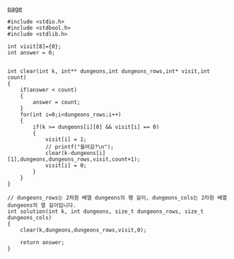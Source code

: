 [page](https://programmers.co.kr/learn/courses/30/lessons/87946?language=c)

    #include <stdio.h>
    #include <stdbool.h>
    #include <stdlib.h>

    int visit[8]={0};
    int answer = 0;


    int clear(int k, int** dungeons,int dungeons_rows,int* visit,int count)
    {
        if(answer < count)
        {
            answer = count;
        }
        for(int i=0;i<dungeons_rows;i++)
        {
            if(k >= dungeons[i][0] && visit[i] == 0)
            {
                visit[i] = 1;
                // printf("들어감?\n");
                clear(k-dungeons[i][1],dungeons,dungeons_rows,visit,count+1);
                visit[i] = 0;
            }
        }
    }

    // dungeons_rows는 2차원 배열 dungeons의 행 길이, dungeons_cols는 2차원 배열 dungeons의 열 길이입니다.
    int solution(int k, int dungeons, size_t dungeons_rows, size_t dungeons_cols) 
    {
        clear(k,dungeons,dungeons_rows,visit,0);

        return answer;
    }
